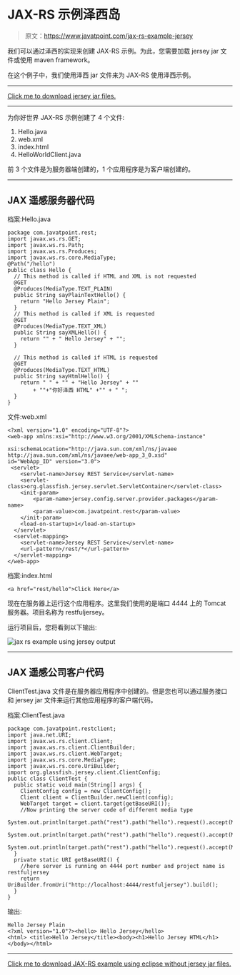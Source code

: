 # JAX-RS 示例泽西岛

> 原文：<https://www.javatpoint.com/jax-rs-example-jersey>

我们可以通过泽西的实现来创建 JAX-RS 示例。为此，您需要加载 jersey jar 文件或使用 maven framework。

在这个例子中，我们使用泽西 jar 文件来为 JAX-RS 使用泽西示例。

* * *

[Click me to download jersey jar files.](https://static.javatpoint.com/webservicepages/download/jerseyjars.zip)

* * *

为你好世界 JAX-RS 示例创建了 4 个文件:

1.  Hello.java
2.  web.xml
3.  index.html
4.  HelloWorldClient.java

前 3 个文件是为服务器端创建的，1 个应用程序是为客户端创建的。

* * *

## JAX 遥感服务器代码

档案:Hello.java

```
package com.javatpoint.rest;
import javax.ws.rs.GET;
import javax.ws.rs.Path;
import javax.ws.rs.Produces;
import javax.ws.rs.core.MediaType;
@Path("/hello")
public class Hello {
  // This method is called if HTML and XML is not requested
  @GET
  @Produces(MediaType.TEXT_PLAIN)
  public String sayPlainTextHello() {
    return "Hello Jersey Plain";
  }
  // This method is called if XML is requested
  @GET
  @Produces(MediaType.TEXT_XML)
  public String sayXMLHello() {
    return "" + " Hello Jersey" + "";
  }

  // This method is called if HTML is requested
  @GET
  @Produces(MediaType.TEXT_HTML)
  public String sayHtmlHello() {
    return " " + "" + "Hello Jersey" + ""
        + ""+"你好泽西 HTML" +"" + " ";
  }
} 

```

文件:web.xml

```
<?xml version="1.0" encoding="UTF-8"?>
<web-app xmlns:xsi="http://www.w3.org/2001/XMLSchema-instance" 

xsi:schemaLocation="http://java.sun.com/xml/ns/javaee 
http://java.sun.com/xml/ns/javaee/web-app_3_0.xsd" 
id="WebApp_ID" version="3.0">
 <servlet>
    <servlet-name>Jersey REST Service</servlet-name>
    <servlet-class>org.glassfish.jersey.servlet.ServletContainer</servlet-class>
    <init-param>
        <param-name>jersey.config.server.provider.packages</param-name>
        <param-value>com.javatpoint.rest</param-value>
    </init-param>
    <load-on-startup>1</load-on-startup>
  </servlet>
  <servlet-mapping>
    <servlet-name>Jersey REST Service</servlet-name>
    <url-pattern>/rest/*</url-pattern>
  </servlet-mapping>
</web-app> 

```

档案:index.html

```
<a href="rest/hello">Click Here</a>

```

现在在服务器上运行这个应用程序。这里我们使用的是端口 4444 上的 Tomcat 服务器。项目名称为 restfuljersey。

运行项目后，您将看到以下输出:

![jax rs example using jersey output](../img/79cc20d0d81d3a975f790a1bb054047b.png)

* * *

## JAX 遥感公司客户代码

ClientTest.java 文件是在服务器应用程序中创建的。但是您也可以通过服务接口和 jersey jar 文件来运行其他应用程序的客户端代码。

档案:ClientTest.java

```
package com.javatpoint.restclient;
import java.net.URI;
import javax.ws.rs.client.Client;
import javax.ws.rs.client.ClientBuilder;
import javax.ws.rs.client.WebTarget;
import javax.ws.rs.core.MediaType;
import javax.ws.rs.core.UriBuilder;
import org.glassfish.jersey.client.ClientConfig;
public class ClientTest {
  public static void main(String[] args) {
    ClientConfig config = new ClientConfig();
    Client client = ClientBuilder.newClient(config);
    WebTarget target = client.target(getBaseURI());
    //Now printing the server code of different media type
    System.out.println(target.path("rest").path("hello").request().accept(MediaType.TEXT_PLAIN).get(String.class));
    System.out.println(target.path("rest").path("hello").request().accept(MediaType.TEXT_XML).get(String.class));
    System.out.println(target.path("rest").path("hello").request().accept(MediaType.TEXT_HTML).get(String.class));
  }
  private static URI getBaseURI() {
    //here server is running on 4444 port number and project name is restfuljersey
    return UriBuilder.fromUri("http://localhost:4444/restfuljersey").build();
  }
} 

```

输出:

```
Hello Jersey Plain
<?xml version="1.0"?><hello> Hello Jersey</hello>
<html> <title>Hello Jersey</title><body><h1>Hello Jersey HTML</h1></body></html> 

```

* * *

[Click me to download JAX-RS example using eclipse without jersey jar files.](https://static.javatpoint.com/webservicepages/download/restfuljersey.zip)